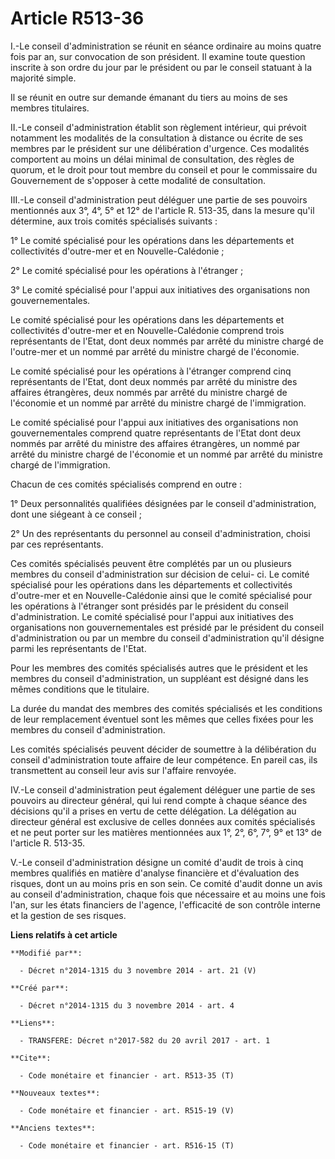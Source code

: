# Article R513-36

I.-Le conseil d'administration se réunit en séance ordinaire au moins quatre fois par an, sur convocation de son président.
Il examine toute question inscrite à son ordre du jour par le président ou par le conseil statuant à la majorité simple. 

Il se réunit en outre sur demande émanant du tiers au moins de ses membres titulaires. 

II.-Le conseil d'administration établit son règlement intérieur, qui prévoit notamment les modalités de la consultation à
distance ou écrite de ses membres par le président sur une délibération d'urgence. Ces modalités comportent au moins un délai
minimal de consultation, des règles de quorum, et le droit pour tout membre du conseil et pour le commissaire du Gouvernement
de s'opposer à cette modalité de consultation. 

III.-Le conseil d'administration peut déléguer une partie de ses pouvoirs mentionnés aux 3°, 4°, 5° et 12° de l'article R.
513-35, dans la mesure qu'il détermine, aux trois comités spécialisés suivants : 

1° Le comité spécialisé pour les opérations dans les départements et collectivités d'outre-mer et en Nouvelle-Calédonie ; 

2° Le comité spécialisé pour les opérations à l'étranger ; 

3° Le comité spécialisé pour l'appui aux initiatives des organisations non gouvernementales. 

Le comité spécialisé pour les opérations dans les départements et collectivités d'outre-mer et en Nouvelle-Calédonie comprend
trois représentants de l'Etat, dont deux nommés par arrêté du ministre chargé de l'outre-mer et un nommé par arrêté du
ministre chargé de l'économie. 

Le comité spécialisé pour les opérations à l'étranger comprend cinq représentants de l'Etat, dont deux nommés par arrêté du
ministre des affaires étrangères, deux nommés par arrêté du ministre chargé de l'économie et un nommé par arrêté du ministre
chargé de l'immigration. 

Le comité spécialisé pour l'appui aux initiatives des organisations non gouvernementales comprend quatre représentants de
l'Etat dont deux nommés par arrêté du ministre des affaires étrangères, un nommé par arrêté du ministre chargé de l'économie
et un nommé par arrêté du ministre chargé de l'immigration. 

Chacun de ces comités spécialisés comprend en outre : 

1° Deux personnalités qualifiées désignées par le conseil d'administration, dont une siégeant à ce conseil ; 

2° Un des représentants du personnel au conseil d'administration, choisi par ces représentants. 

Ces comités spécialisés peuvent être complétés par un ou plusieurs membres du conseil d'administration sur décision de celui-
ci. Le comité spécialisé pour les opérations dans les départements et collectivités d'outre-mer et en Nouvelle-Calédonie
ainsi que le comité spécialisé pour les opérations à l'étranger sont présidés par le président du conseil d'administration.
Le comité spécialisé pour l'appui aux initiatives des organisations non gouvernementales est présidé par le président du
conseil d'administration ou par un membre du conseil d'administration qu'il désigne parmi les représentants de l'Etat. 

Pour les membres des comités spécialisés autres que le président et les membres du conseil d'administration, un suppléant est
désigné dans les mêmes conditions que le titulaire. 

La durée du mandat des membres des comités spécialisés et les conditions de leur remplacement éventuel sont les mêmes que
celles fixées pour les membres du conseil d'administration. 

Les comités spécialisés peuvent décider de soumettre à la délibération du conseil d'administration toute affaire de leur
compétence. En pareil cas, ils transmettent au conseil leur avis sur l'affaire renvoyée. 

IV.-Le conseil d'administration peut également déléguer une partie de ses pouvoirs au directeur général, qui lui rend compte
à chaque séance des décisions qu'il a prises en vertu de cette délégation. La délégation au directeur général est exclusive
de celles données aux comités spécialisés et ne peut porter sur les matières mentionnées aux 1°, 2°, 6°, 7°, 9° et 13° de
l'article R. 513-35. 

V.-Le conseil d'administration désigne un comité d'audit de trois à cinq membres qualifiés en matière d'analyse financière et
d'évaluation des risques, dont un au moins pris en son sein. Ce comité d'audit donne un avis au conseil d'administration,
chaque fois que nécessaire et au moins une fois l'an, sur les états financiers de l'agence, l'efficacité de son contrôle
interne et la gestion de ses risques.

**Liens relatifs à cet article**

	**Modifié par**:

	  - Décret n°2014-1315 du 3 novembre 2014 - art. 21 (V)

	**Créé par**:

	  - Décret n°2014-1315 du 3 novembre 2014 - art. 4

	**Liens**:

	  - TRANSFERE: Décret n°2017-582 du 20 avril 2017 - art. 1

	**Cite**:

	  - Code monétaire et financier - art. R513-35 (T)

	**Nouveaux textes**:

	  - Code monétaire et financier - art. R515-19 (V)

	**Anciens textes**:

	  - Code monétaire et financier - art. R516-15 (T)
